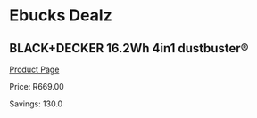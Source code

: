 
# Ebucks Dealz
## BLACK+DECKER 16.2Wh 4in1 dustbuster®
[Product Page](https://www.ebucks.com/web/shop/productSelected.do?prodId=1161754369&catId=714972256)

Price: R669.00

Savings: 130.0


	